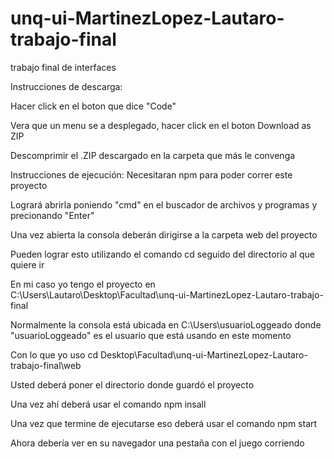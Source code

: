# unq-ui-MartinezLopez-Lautaro-trabajo-final
trabajo final de interfaces


Instrucciones de descarga:

Hacer click en el boton que dice "Code"

Vera que un menu se a desplegado, hacer click en el boton Download as ZIP

Descomprimir el .ZIP descargado en la carpeta que más le convenga


Instrucciones de ejecución:
Necesitaran npm para poder correr este proyecto

Logrará abrirla poniendo "cmd" en el buscador de archivos y programas y precionando "Enter"

Una vez abierta la consola deberán dirigirse a la carpeta web del proyecto

Pueden lograr esto utilizando el comando cd seguido del directorio al que quiere ir

En mi caso yo tengo el proyecto en C:\Users\Lautaro\Desktop\Facultad\unq-ui-MartinezLopez-Lautaro-trabajo-final

Normalmente la consola está ubicada en C:\Users\usuarioLoggeado donde "usuarioLoggeado" es el usuario que está usando en este momento

Con lo que yo uso cd Desktop\Facultad\unq-ui-MartinezLopez-Lautaro-trabajo-final\web

Usted deberá poner el directorio donde guardó el proyecto

Una vez ahí deberá usar el comando npm insall

Una vez que termine de ejecutarse eso deberá usar el comando npm start

Ahora debería ver en su navegador una pestaña con el juego corriendo
